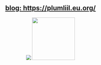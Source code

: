 
<div align="center">
     <h2><a href="https://plumliil.eu.org/">blog:  https://plumliil.eu.org/  </a></h2>
     <img src="https://github-readme-stats.vercel.app/api/top-langs/?username=plumliil&hide_title=true&hide_border=true&layout=compact" />
     <img height="137px" src="https://github-readme-stats.vercel.app/api?username=plumliil&show_icons=true&theme=default" />
</div>
